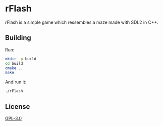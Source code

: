 # rFlash

rFlash is a simple game which ressembles a maze made with SDL2 in C++.

## Building

Run:

```bash
mkdir -p build
cd build
cmake ..
make
```

And run it:

```bash
./rFlash
```

## License

[GPL-3.0](LICENSE)
